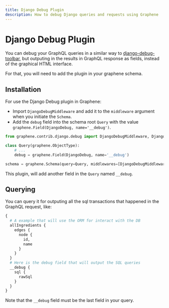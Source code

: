 ```yaml
---
title: Django Debug Plugin
description: How to debug Django queries and requests using Graphene
---
```


# Django Debug Plugin

You can debug your GraphQL queries in a similar way to [django-debug-toolbar](https://django-debug-toolbar.readthedocs.org/),
but outputing in the results in GraphQL response as fields, instead of the graphical HTML interface.


For that, you will need to add the plugin in your graphene schema.

## Installation

For use the Django Debug plugin in Graphene:
* Import `DjangoDebugMiddleware` and add it to the `middleware` argument when you initiate the `Schema`.
* Add the `debug` field into the schema root `Query` with the value `graphene.Field(DjangoDebug, name='__debug')`.


```python
from graphene.contrib.django.debug import DjangoDebugMiddleware, DjangoDebug

class Query(graphene.ObjectType):
    # ...
    debug = graphene.Field(DjangoDebug, name='__debug')

schema = graphene.Schema(query=Query, middlewares=[DjangoDebugMiddleware()])
```

This plugin, will add another field in the `Query` named `__debug`.


## Querying

You can query it for outputing all the sql transactions that happened in the GraphQL request, like:

```graphql
{
  # A example that will use the ORM for interact with the DB
  allIngredients {
    edges {
      node {
        id,
        name
      }
    }
  }
  # Here is the debug field that will output the SQL queries
  __debug {
    sql {
      rawSql
    }
  }
}
```
Note that the `__debug` field must be the last field in your query.
